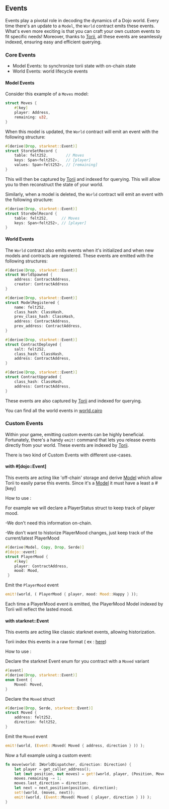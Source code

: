 ## Events

Events play a pivotal role in decoding the dynamics of a Dojo world. Every time there's an update to a `Model`, the `World` contract emits these events. What's even more exciting is that you can craft your own custom events to fit specific needs! Moreover, thanks to [Torii](/toolchain/torii), all these events are seamlessly indexed, ensuring easy and efficient querying.


### Core Events

-  Model Events: to synchronize torii state with on-chain state
-  World Events: world lifecycle events 

#### Model Events

Consider this example of a `Moves` model:

```rust
struct Moves {
    #[key]
    player: Address,
    remaining: u32,
}
```

When this model is updated, the `World` contract will emit an event with the following structure:

```rust
#[derive(Drop, starknet::Event)]
struct StoreSetRecord {
    table: felt252,        // Moves
    keys: Span<felt252>,   // [player]
    values: Span<felt252>, // [remaining]
}
```

This will then be captured by [Torii](/toolchain/torii) and indexed for querying. This will allow you to then reconstruct the state of your world.

Similarly, when a model is deleted, the `World` contract will emit an event with the following structure:

```rust
#[derive(Drop, starknet::Event)]
struct StoreDelRecord {
    table: felt252,      // Moves
    keys: Span<felt252>, // [player]
}
```

#### World Events

The `World` contract also emits events when it's initialized and when new models and contracts are registered. These events are emitted with the following structures:

```rust
#[derive(Drop, starknet::Event)]
struct WorldSpawned {
    address: ContractAddress,
    creator: ContractAddress
}

#[derive(Drop, starknet::Event)]
struct ModelRegistered {
    name: felt252,
    class_hash: ClassHash,
    prev_class_hash: ClassHash,
    address: ContractAddress,
    prev_address: ContractAddress,
}

#[derive(Drop, starknet::Event)]
struct ContractDeployed {
    salt: felt252,
    class_hash: ClassHash,
    address: ContractAddress,
}

#[derive(Drop, starknet::Event)]
struct ContractUpgraded {
    class_hash: ClassHash,
    address: ContractAddress,
}
```

These events are also captured by [Torii](/toolchain/torii) and indexed for querying.

You can find all the world events in [world.cairo](https://github.com/dojoengine/dojo/blob/94fbe540de31f0ba7f59685aeffef2c695fb170d/crates/dojo-core/src/world.cairo#L93)

### Custom Events

Within your game, emitting custom events can be highly beneficial. Fortunately, there's a handy `emit!` command that lets you release events directly from your world. These events are indexed by [Torii](/toolchain/torii).

There is two kind of Custom Events with different use-cases.

#### with #[dojo::Event]

This events are acting like 'off-chain' storage and derive [Model](/toolchain/framework/models) which allow Torii to easily parse this events.
Since it's a [Model](/toolchain/framework/models) it must have a least a #[key]

How to use : 

For example we will declare a PlayerStatus struct to keep track of player mood. 

-We don't need this information on-chain.

-We don't want to historize PlayerMood changes, just keep track of the current/latest PlayerMood

```rust
#[derive(Model, Copy, Drop, Serde)]
#[dojo::event]
struct PlayerMood {
    #[key]
    player: ContractAddress,
    mood: Mood,
 }
```

Emit the `PlayerMood` event

```rust
emit!(world, ( PlayerMood { player, mood: Mood::Happy } ));
```

Each time a PlayerMood event is emitted, the PlayerMood Model indexed by Torii will reflect the lasted mood.


#### with starknet::Event

This events are acting like classic starknet events, allowing historization.

Torii index this events in a raw format ( ex : [here](/toolchain/torii/graphql#susbcription-to-events))

How to use : 

Declare the starknet Event enum for you contract with a `Moved` variant

```rust
#[event]
#[derive(Drop, starknet::Event)]
enum Event {
    Moved: Moved,
}
```

Declare the `Moved` struct 

```rust
#[derive(Drop, Serde, starknet::Event)]
struct Moved {
    address: felt252,
    direction: felt252,
}
```

Emit the `Moved` event

```rust
emit!(world, (Event::Moved( Moved { address, direction } )) );
```

Now a full example using a custom event:

```rust
fn move(world: IWorldDispatcher, direction: Direction) {
    let player = get_caller_address();
    let (mut position, mut moves) = get!(world, player, (Position, Moves));
    moves.remaining -= 1;
    moves.last_direction = direction;
    let next = next_position(position, direction);
    set!(world, (moves, next));
    emit!(world, (Event::Moved( Moved { player, direction } )) );
}
```
